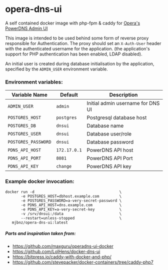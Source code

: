 # opera-dns-ui
A self contained docker image with php-fpm & caddy for [Opera's PowerDNS Admin UI](https://github.com/operasoftware/dns-ui)

This image is intended to be used behind some form of reverse proxy responsible for Authentication. The proxy should set an `X-Auth-User` header with the authenticated username for the application. (the application's support for PHP authentication has been enabled, LDAP disabled).

An initial user is created during database initialisation by the application, specified by the `ADMIN_USER` environment variable.

### Environment variables:

|Variable Name|Default|Description|
|-|-|-|
|`ADMIN_USER`|`admin`|Initial admin username for DNS UI|
|`POSTGRES_HOST`|`postgres`|Postgresql database host|
|`POSTGRES_DB`|`dnsui`|Database name|
|`POSTGRES_USER`|`dnsui`|Database user/role|
|`POSTGRES_PASSWORD`|`dnsui`|Database password|
|`PDNS_API_HOST`|`172.17.0.1`|PowerDNS API host|
|`PDNS_API_PORT`|`8081`|PowerDNS API Port|
|`PDNS_API_KEY`|`change`|PowerDNS API key|

### Example docker invocation:

    docker run -d                                      \
           -e POSTGRES_HOST=dbhost.example.com         \
           -e POSTGRES_PASSWORD=a-very-secret-password \
           -e PDNS_API_HOST=dns.example.com            \
           -e PDNS_API_KEY=a-very-secret-key           \
           -v /srv/dnsui:/data                         \
           --restart=unless-stopped                    \
       mjbnz/opera-dns-ui:latest

##### Parts and inspiration taken from:
* https://github.com/maxguru/operadns-ui-docker
* https://github.com/LolHens/docker-dns-ui
* https://bitpress.io/caddy-with-docker-and-php/
* https://github.com/stevepacker/docker-containers/tree/caddy-php7

